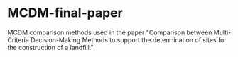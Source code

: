 # MCDM-final-paper
 MCDM comparison methods used in the paper  "Comparison between Multi-Criteria Decision-Making Methods to support the determination of sites for the construction of a landfill."
